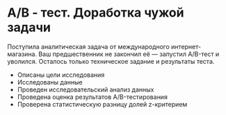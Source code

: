 # A/B - тест. Доработка чужой задачи

Поступила аналитическая задача от международного интернет-магазина. Ваш предшественник не закончил её — запустил А/B-тест и уволился. Осталось только техническое задание и результаты теста.

* Описаны цели исследования
* Исследованы данные
* Проведен исследовательский анализ данных
* Проведена оценка результатов A/B-тестирования
* Проверена статистическую разницу долей z-критерием

